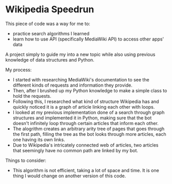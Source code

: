 # Wikipedia Speedrun

This piece of code was a way for me to:
- practice search algorithms I learned
- learn how to use API (specifically MediaWiki API) to access other apps' data

A project simply to guide my into a new topic while also using previous knowledge of data structures and Python.

My process:
- I started with researching MediaWiki's documentation to see the different kinds of requests and information they provide.
- Then, after I brushed up my Python knowledge to make a simple class to hold the requests.
- Following this, I researched what kind of structure Wikipedia has and quickly noticed it is a graph of article linking each other with loops.
- I looked at my previous implementation done of a search through graph structures and implemented it in Python, making sure that the bot doesn't infinitely loop through certain articles that inform each other.
- The alogrithm creates an arbitrary arity tree of pages that goes through the first path, filling the tree as the bot looks through more articles, each one having its own links.
- Due to Wikipedia's intricately connected web of articles, two articles that seemingly have no common path are linked by my bot.

Things to consider:
- This algorithm is not efficient, taking a lot of space and time. It is one thing I would change on another version of this code.
